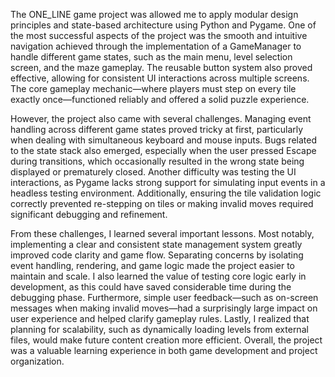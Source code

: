 The ONE_LINE game project was allowed me to apply modular design principles and state-based architecture using Python and Pygame. One of the most successful aspects of the project was the smooth and intuitive navigation achieved through the implementation of a GameManager to handle different game states, such as the main menu, level selection screen, and the maze gameplay. The reusable button system also proved effective, allowing for consistent UI interactions across multiple screens. The core gameplay mechanic—where players must step on every tile exactly once—functioned reliably and offered a solid puzzle experience.

However, the project also came with several challenges. Managing event handling across different game states proved tricky at first, particularly when dealing with simultaneous keyboard and mouse inputs. Bugs related to the state stack also emerged, especially when the user pressed Escape during transitions, which occasionally resulted in the wrong state being displayed or prematurely closed. Another difficulty was testing the UI interactions, as Pygame lacks strong support for simulating input events in a headless testing environment. Additionally, ensuring the tile validation logic correctly prevented re-stepping on tiles or making invalid moves required significant debugging and refinement.

From these challenges, I learned several important lessons. Most notably, implementing a clear and consistent state management system greatly improved code clarity and game flow. Separating concerns by isolating event handling, rendering, and game logic made the project easier to maintain and scale. I also learned the value of testing core logic early in development, as this could have saved considerable time during the debugging phase. Furthermore, simple user feedback—such as on-screen messages when making invalid moves—had a surprisingly large impact on user experience and helped clarify gameplay rules. Lastly, I realized that planning for scalability, such as dynamically loading levels from external files, would make future content creation more efficient. Overall, the project was a valuable learning experience in both game development and project organization.